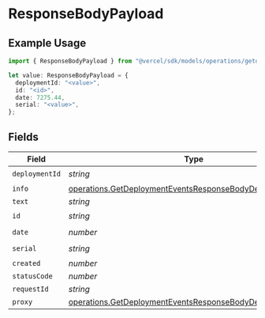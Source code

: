 # ResponseBodyPayload

## Example Usage

```typescript
import { ResponseBodyPayload } from "@vercel/sdk/models/operations/getdeploymentevents.js";

let value: ResponseBodyPayload = {
  deploymentId: "<value>",
  id: "<id>",
  date: 7275.44,
  serial: "<value>",
};
```

## Fields

| Field                                                                                                                                    | Type                                                                                                                                     | Required                                                                                                                                 | Description                                                                                                                              |
| ---------------------------------------------------------------------------------------------------------------------------------------- | ---------------------------------------------------------------------------------------------------------------------------------------- | ---------------------------------------------------------------------------------------------------------------------------------------- | ---------------------------------------------------------------------------------------------------------------------------------------- |
| `deploymentId`                                                                                                                           | *string*                                                                                                                                 | :heavy_check_mark:                                                                                                                       | N/A                                                                                                                                      |
| `info`                                                                                                                                   | [operations.GetDeploymentEventsResponseBodyDeploymentsInfo](../../models/operations/getdeploymenteventsresponsebodydeploymentsinfo.md)   | :heavy_minus_sign:                                                                                                                       | N/A                                                                                                                                      |
| `text`                                                                                                                                   | *string*                                                                                                                                 | :heavy_minus_sign:                                                                                                                       | N/A                                                                                                                                      |
| `id`                                                                                                                                     | *string*                                                                                                                                 | :heavy_check_mark:                                                                                                                       | N/A                                                                                                                                      |
| `date`                                                                                                                                   | *number*                                                                                                                                 | :heavy_check_mark:                                                                                                                       | N/A                                                                                                                                      |
| `serial`                                                                                                                                 | *string*                                                                                                                                 | :heavy_check_mark:                                                                                                                       | N/A                                                                                                                                      |
| `created`                                                                                                                                | *number*                                                                                                                                 | :heavy_minus_sign:                                                                                                                       | N/A                                                                                                                                      |
| `statusCode`                                                                                                                             | *number*                                                                                                                                 | :heavy_minus_sign:                                                                                                                       | N/A                                                                                                                                      |
| `requestId`                                                                                                                              | *string*                                                                                                                                 | :heavy_minus_sign:                                                                                                                       | N/A                                                                                                                                      |
| `proxy`                                                                                                                                  | [operations.GetDeploymentEventsResponseBodyDeploymentsProxy](../../models/operations/getdeploymenteventsresponsebodydeploymentsproxy.md) | :heavy_minus_sign:                                                                                                                       | N/A                                                                                                                                      |